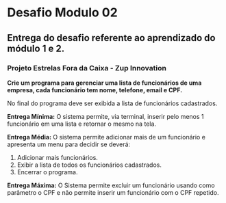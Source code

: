 # Desafio Modulo 02
## Entrega do desafio referente ao aprendizado do módulo 1 e 2. 
### Projeto Estrelas Fora da Caixa - Zup Innovation

**Crie um programa para gerenciar uma lista de funcionários de uma empresa, cada funcionário tem nome, telefone, email e CPF.**

No final do programa deve ser exibida a lista de funcionários cadastrados. 

**Entrega Mínima:** O sistema permite, via terminal, inserir pelo menos 1 funcionário em uma lista e retornar o mesmo na tela. 

**Entrega Média:** O sistema permite adicionar mais de um funcionário e apresenta um menu para decidir se deverá: 
1. Adicionar mais funcionários. 
2. Exibir a lista de todos os funcionários cadastrados. 
3. Encerrar o programa. 

**Entrega Máxima:** O Sistema permite excluir um funcionário usando como parâmetro o CPF e não permite inserir um funcionário com o CPF repetido. 
